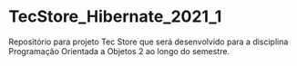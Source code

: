 # TecStore_Hibernate_2021_1

Repositório para projeto Tec Store que será desenvolvido para a disciplina Programação Orientada a Objetos 2 ao longo do semestre.
